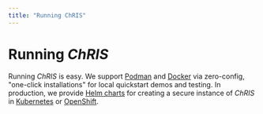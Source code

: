 ```yaml
---
title: "Running ChRIS"
---
```


# Running _ChRIS_

Running _ChRIS_ is easy. We support [Podman](podman/index.md) and [Docker](./docker.md)
via zero-config, "one-click installations" for local quickstart demos and testing.
In production, we provide [Helm charts](./helm.md) for creating a secure instance
of _ChRIS_ in [Kubernetes](https://kubernetes.io)
or [OpenShift](https://www.redhat.com/en/technologies/cloud-computing/openshift).
